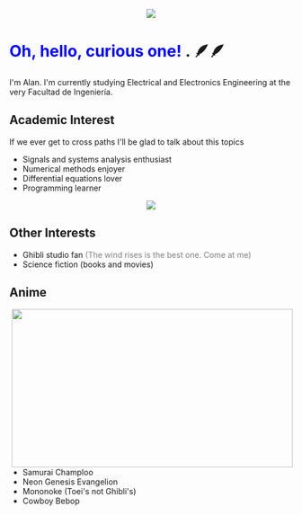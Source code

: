 
<p align = "center">
  <img src="https://user-images.githubusercontent.com/90327529/233446522-6258a5fd-15d5-4b3e-9caa-c6bc273e5e77.gif" />
</p>



# <span style="color:blue"> Oh, hello, curious one! </span>. 🪶🪶
I'm Alan. I'm currently studying Electrical and Electronics Engineering at the very Facultad de Ingeniería.

## Academic Interest
If we ever get to cross paths I'll be glad to talk about this topics
- Signals and systems analysis enthusiast
- Numerical methods enjoyer
- Differential equations lover
- Programming learner

<p align = "center">
  <img src="https://user-images.githubusercontent.com/90327529/233444074-a6824b0a-47ac-4b0d-8bac-4668bc66e92c.gif" />
</p>

## Other Interests
- Ghibli studio fan <span style="color:grey">(The wind rises is the best one. Come at me) </span>
- Science fiction (books and movies)

## Anime

<p>
  <img src="https://user-images.githubusercontent.com/90327529/233448618-c0ff0e3e-6a49-4a6f-8df1-783b980f766d.gif" align = "right" width="500" height="282"/>
</p>


- Samurai Champloo
- Neon Genesis Evangelion
- Mononoke (Toei's not Ghibli's)
- Cowboy Bebop
